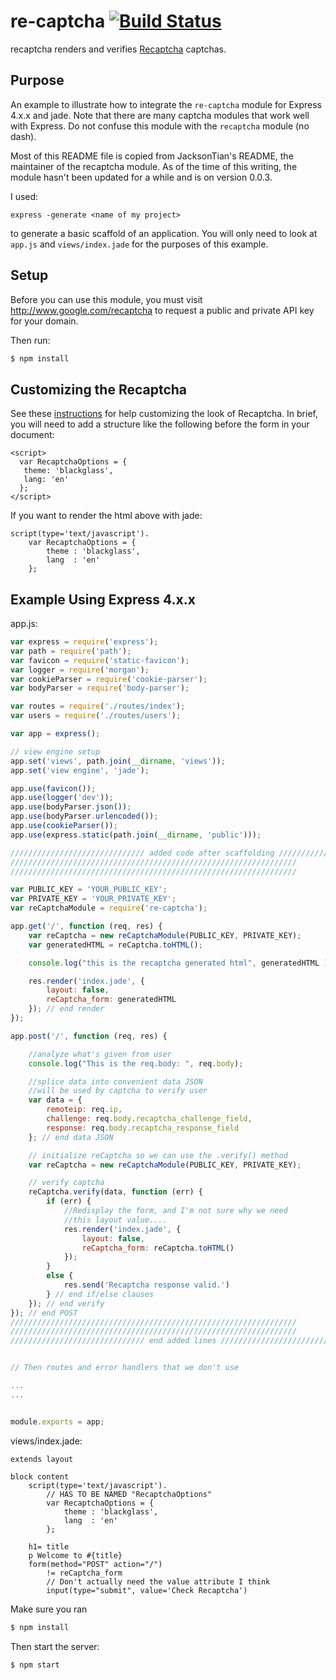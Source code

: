 re-captcha [![Build Status](https://secure.travis-ci.org/JacksonTian/re-captcha.png)](http://travis-ci.org/JacksonTian/re-captcha)
======

recaptcha renders and verifies [Recaptcha](http://www.google.com/recaptcha) captchas.

## Purpose
An example to illustrate how to integrate the ```re-captcha``` module for Express 4.x.x and jade. Note that there are many captcha modules that work well with Express. Do not confuse this module with the ```recaptcha``` module (no dash).

Most of this README file is copied from JacksonTian's README, the maintainer of the recaptcha module. As of the time of this writing, the module hasn't been updated for a while and is on version 0.0.3.

I used:
```batch
express -generate <name of my project>
```

to generate a basic scaffold of an application. You will only need to look at ```app.js``` and ```views/index.jade``` for the purposes of this example.

## Setup

Before you can use this module, you must visit http://www.google.com/recaptcha
to request a public and private API key for your domain.

Then run:

```bash
$ npm install
```

## Customizing the Recaptcha

See these [instructions](http://code.google.com/apis/recaptcha/docs/customization.html)
for help customizing the look of Recaptcha.  In brief, you will need to add a
structure like the following before the form in your document:

```
<script>
  var RecaptchaOptions = {
   theme: 'blackglass',
   lang: 'en'
  };
</script>
```

If you want to render the html above with jade:

```jade
script(type='text/javascript').
    var RecaptchaOptions = {
        theme : 'blackglass',
        lang  : 'en'
    };
```

## Example Using Express 4.x.x

app.js:

```javascript
var express = require('express');
var path = require('path');
var favicon = require('static-favicon');
var logger = require('morgan');
var cookieParser = require('cookie-parser');
var bodyParser = require('body-parser');

var routes = require('./routes/index');
var users = require('./routes/users');

var app = express();

// view engine setup
app.set('views', path.join(__dirname, 'views'));
app.set('view engine', 'jade');

app.use(favicon());
app.use(logger('dev'));
app.use(bodyParser.json());
app.use(bodyParser.urlencoded());
app.use(cookieParser());
app.use(express.static(path.join(__dirname, 'public')));

////////////////////////////// added code after scaffolding ////////////////////////////////
////////////////////////////////////////////////////////////////
////////////////////////////////////////////////////////////////

var PUBLIC_KEY = 'YOUR_PUBLIC_KEY';
var PRIVATE_KEY = 'YOUR_PRIVATE_KEY';
var reCaptchaModule = require('re-captcha');

app.get('/', function (req, res) {
    var reCaptcha = new reCaptchaModule(PUBLIC_KEY, PRIVATE_KEY);
    var generatedHTML = reCaptcha.toHTML();

    console.log("this is the recaptcha generated html", generatedHTML );

    res.render('index.jade', {
        layout: false,
        reCaptcha_form: generatedHTML
    }); // end render 
});

app.post('/', function (req, res) {

    //analyze what's given from user
    console.log("This is the req.body: ", req.body);

    //splice data into convenient data JSON
    //will be used by captcha to verify user
    var data = {
        remoteip: req.ip,
        challenge: req.body.recaptcha_challenge_field,
        response: req.body.recaptcha_response_field
    }; // end data JSON

    // initialize reCaptcha so we can use the .verify() method
    var reCaptcha = new reCaptchaModule(PUBLIC_KEY, PRIVATE_KEY);

    // verify captcha
    reCaptcha.verify(data, function (err) {
        if (err) {
            //Redisplay the form, and I'm not sure why we need 
            //this layout value....
            res.render('index.jade', {
                layout: false,
                reCaptcha_form: reCaptcha.toHTML()
            });
        } 
        else {
            res.send('Recaptcha response valid.')
        } // end if/else clauses
    }); // end verify
}); // end POST
////////////////////////////////////////////////////////////////
////////////////////////////////////////////////////////////////
////////////////////////////// end added lines ////////////////////////////////


// Then routes and error handlers that we don't use

...
...


module.exports = app;


```

views/index.jade:

```jade
extends layout

block content
    script(type='text/javascript').
        // HAS TO BE NAMED "RecaptchaOptions"
        var RecaptchaOptions = {
            theme : 'blackglass',
            lang  : 'en'
        };

    h1= title
    p Welcome to #{title}
    form(method="POST" action="/")
        != reCaptcha_form
        // Don't actually need the value attribute I think
        input(type="submit", value='Check Recaptcha')

```

Make sure you ran 

```bash
$ npm install
```
Then start the server:

```bash
$ npm start
```
